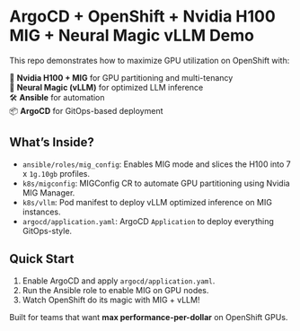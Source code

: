 # ArgoCD + OpenShift + Nvidia H100 MIG + Neural Magic vLLM Demo

This repo demonstrates how to maximize GPU utilization on OpenShift with:

🚀 **Nvidia H100 + MIG** for GPU partitioning and multi-tenancy  
🧠 **Neural Magic (vLLM)** for optimized LLM inference  
🛠️ **Ansible** for automation  
📦 **ArgoCD** for GitOps-based deployment

## What’s Inside?

- `ansible/roles/mig_config`: Enables MIG mode and slices the H100 into 7 x `1g.10gb` profiles.
- `k8s/migconfig`: MIGConfig CR to automate GPU partitioning using Nvidia MIG Manager.
- `k8s/vllm`: Pod manifest to deploy vLLM optimized inference on MIG instances.
- `argocd/application.yaml`: ArgoCD `Application` to deploy everything GitOps-style.

## Quick Start

1. Enable ArgoCD and apply `argocd/application.yaml`.
2. Run the Ansible role to enable MIG on GPU nodes.
3. Watch OpenShift do its magic with MIG + vLLM!

Built for teams that want **max performance-per-dollar** on OpenShift GPUs.  
